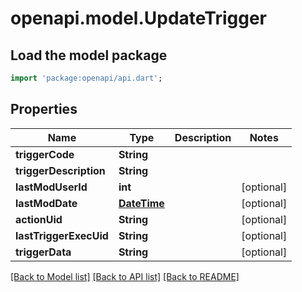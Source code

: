 # openapi.model.UpdateTrigger

## Load the model package
```dart
import 'package:openapi/api.dart';
```

## Properties
Name | Type | Description | Notes
------------ | ------------- | ------------- | -------------
**triggerCode** | **String** |  | 
**triggerDescription** | **String** |  | 
**lastModUserId** | **int** |  | [optional] 
**lastModDate** | [**DateTime**](DateTime.md) |  | [optional] 
**actionUid** | **String** |  | [optional] 
**lastTriggerExecUid** | **String** |  | [optional] 
**triggerData** | **String** |  | [optional] 

[[Back to Model list]](../README.md#documentation-for-models) [[Back to API list]](../README.md#documentation-for-api-endpoints) [[Back to README]](../README.md)


